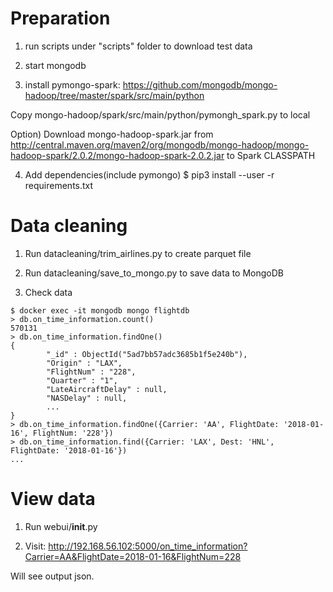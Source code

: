 # Preparation
1) run scripts under "scripts" folder to download test data

2) start mongodb

3) install pymongo-spark: https://github.com/mongodb/mongo-hadoop/tree/master/spark/src/main/python

Copy mongo-hadoop/spark/src/main/python/pymongh_spark.py to local

Option)
Download mongo-hadoop-spark.jar from http://central.maven.org/maven2/org/mongodb/mongo-hadoop/mongo-hadoop-spark/2.0.2/mongo-hadoop-spark-2.0.2.jar
to Spark CLASSPATH

4) Add dependencies(include pymongo)
$ pip3 install --user -r requirements.txt

# Data cleaning
1) Run datacleaning/trim_airlines.py to create parquet file

2) Run datacleaning/save_to_mongo.py to save data to MongoDB

3) Check data
```
$ docker exec -it mongodb mongo flightdb
> db.on_time_information.count()
570131
> db.on_time_information.findOne()
{
        "_id" : ObjectId("5ad7bb57adc3685b1f5e240b"),
        "Origin" : "LAX",
        "FlightNum" : "228",
        "Quarter" : "1",
        "LateAircraftDelay" : null,
        "NASDelay" : null,
        ...
}
> db.on_time_information.findOne({Carrier: 'AA', FlightDate: '2018-01-16', FlightNum: '228'})
> db.on_time_information.find({Carrier: 'LAX', Dest: 'HNL', FlightDate: '2018-01-16'})
...
```

# View data
1) Run webui/__init__.py

2) Visit: http://192.168.56.102:5000/on_time_information?Carrier=AA&FlightDate=2018-01-16&FlightNum=228

Will see output json.